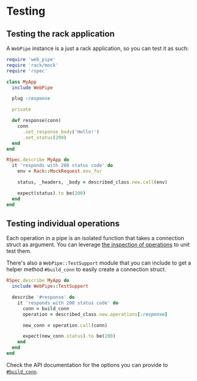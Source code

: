 # Testing

## Testing the rack application

A `WebPipe` instance is a just a rack application, so you can test it as such:

```ruby
require 'web_pipe'
require 'rack/mock'
require 'rspec'

class MyApp
  include WebPipe

  plug :response

  private

  def response(conn)
    conn
      .set_response_body('Hello!')
      .set_status(200)
  end
end

RSpec.describe MyApp do
  it 'responds with 200 status code' do
    env = Rack::MockRequest.env_for

    status, _headers, _body = described_class.new.call(env)

    expect(status).to be(200)
  end
end
```

## Testing individual operations

Each operation in a pipe is an isolated function that takes a connection struct
as argument. You can leverage [the inspection of
operations](docs/plugging_operations/inspecting_operations.md) to unit test them.

There's also a `WebPipe::TestSupport` module that you can include to get a
helper method `#build_conn` to easily create a connection struct.

```ruby
RSpec.describe MyApp do
  include WebPipe::TestSupport

  describe '#response' do
    it 'responds with 200 status code' do
      conn = build_conn
      operation = described_class.new.operations[:response]

      new_conn = operation.call(conn)

      expect(new_conn.status).to be(200)
    end
  end
end
```

Check the API documentation for the options you can provide to
[`#build_conn`](https://www.rubydoc.info/github/waiting-for-dev/web_pipe/master/WebPipe/TestSupport#build_conn).
